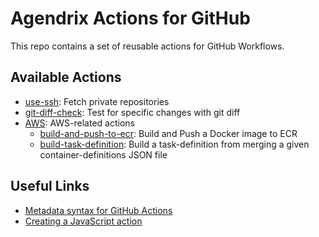 # Agendrix Actions for GitHub

This repo contains a set of reusable actions for GitHub Workflows.

## Available Actions

- [use-ssh](./use-ssh/README.md): Fetch private repositories
- [git-diff-check](./git-diff-check/README.md): Test for specific changes with git diff
- [AWS](./aws/README.md): AWS-related actions
  - [build-and-push-to-ecr](./build-and-push-to-ecr/README.md): Build and Push a Docker image to ECR
  - [build-task-definition](./build-task-definition/README.md): Build a task-definition from merging a given container-definitions JSON file

## Useful Links

- [Metadata syntax for GitHub Actions](https://help.github.com/en/actions/creating-actions/metadata-syntax-for-github-actions)
- [Creating a JavaScript action](https://help.github.com/en/actions/creating-actions/creating-a-javascript-action#commit-tag-and-push-your-action-to-github)
